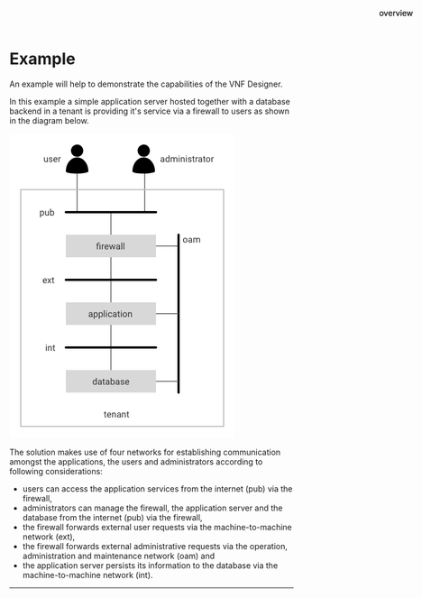 Example
=======

<div style="z-index:100; position: fixed; top: 16px; right: 16px;"><a style="text-decoration: none;" href="index.html">overview</a></div>

An example will help to demonstrate the capabilities of the VNF Designer.

In this example a simple application server hosted together with a database backend in a tenant is providing it's service via a firewall to users as shown in the diagram below.

<img src="images/example.png" alt="Demo Application"/>

The solution makes use of four networks for establishing communication amongst the applications, the users and administrators according to following considerations:

* users can access the application services from the internet (pub) via the firewall,
* administrators can manage the firewall, the application server and the database from the internet (pub) via the firewall,
* the firewall forwards external user requests via the machine-to-machine network (ext),
* the firewall forwards external administrative requests via the operation, administration and maintenance network (oam) and
* the application server persists its information to the database via the machine-to-machine network (int).


-----

<div style="z-index:100; position: fixed; top: 16px; right: 16px;"><a style="text-decoration: none;" href="index.html">overview</a></div>
